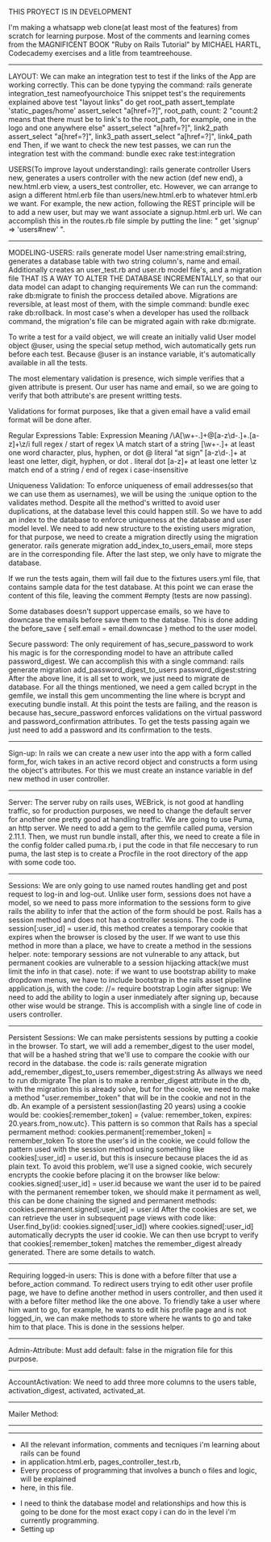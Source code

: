 THIS PROYECT IS IN DEVELOPMENT

I'm making a whatsapp web clone(at least most of the features) 
from scratch for learning purpose.
Most of the comments and learning comes from the MAGNIFICENT BOOK "Ruby on Rails
Tutorial" by MICHAEL HARTL, Codecademy exercises and a litle from teamtreehouse.
**********************************
LAYOUT:
We can make an integration test to test if the links of the App are working
correctly.
This can be done typying the command: rails generate integration_test nameofyourchoice
This snippet test's the requirements explained above
 test "layout links" do
    get root_path
    assert_template 'static_pages/home'
    assert_select "a[href=?]", root_path, count: 2 "count:2 means that there must be
    to link's to the root_path, for example, one in the logo and one anywhere else"
    assert_select "a[href=?]", link2_path
    assert_select "a[href=?]", link3_path
    assert_select "a[href=?]", link4_path
  end
Then, if we want to check the new test passes, we can run the integration test with
the command: bundle exec rake test:integration

USERS(To improve layout understanding):
rails generate controller Users new, generates a users controller with the new action
(def new end), a new.html.erb view, a users_test controller, etc.
However, we can arrange to asign a different html.erb file than users/new.html.erb to
whatever html.erb we want. For example, the new action, following the REST principle
will be to add a new user, but may we want associate a signup.html.erb url. We can 
accomplish this in the routes.rb file simple by putting
the line: " get 'signup' => 'users#new' ".
**********************************
MODELING-USERS:
rails generate model User name:string email:string, generates a database table with two
string column's, name and email. Additionally creates an user_test.rb and user.rb model
file's, and a migration file THAT IS A WAY TO ALTER THE DATABASE INCREMENTALLY, so that
our data model can adapt to changing requirements
We can run the command: rake db:migrate to finish the proccess detailed above. 
Migrations are reversible, at least most of them, with the simple command:
bundle exec rake db:rollback. In most case's when a developer has used the rollback command,
the migration's file can be migrated again with rake db:migrate.

To write a test for a vaild object, we will create an initially valid User model object
@user, using the special setup method, wich automatically gets run before each test.
Because @user is an instance variable, it's automatically available in all the tests.

The most elementary validation is presence, wich simple verifies that a given 
attribute is present. Our user has name and email, so we are going to verify that both
attribute's are present writting tests.

Validations for format purposes, like that a given email have a valid email format
will be done after.

Regular Expressions Table:
Expression	Meaning
/\A[\w+\-.]+@[a-z\d\-.]+\.[a-z]+\z/i	full regex
/	start of regex
\A	match start of a string
[\w+\-.]+	at least one word character, plus, hyphen, or dot
@	literal “at sign”
[a-z\d\-.]+	at least one letter, digit, hyphen, or dot
\.	literal dot
[a-z]+	at least one letter
\z	match end of a string
/	end of regex
i	case-insensitive

Uniqueness Validation:
To enforce uniqueness of email addresses(so that we can use them as usernames),
we will be using the :unique option to the validates method.
Despite all the method's writted to avoid user duplications, at the database level
this could happen still. So we have to add an index to the database to enforce
uniqueness at the database and user model level.
We need to add new structure to the existing users migration, for that purpose,
we need to create a migration directly using the migration generator.
rails generate migration add_index_to_users_email, more steps are in the corresponding file.
After the last step, we only have to migrate the database.

If we run the tests again, them will fail due to the fixtures users.yml file, that 
contains sample data for the test database. At this point we can erase the content of this
file, leaving the comment #empty (tests are now passing).

Some databases doesn't support uppercase emails, so we have to downcase the emails
before save them to the databse. This is done adding the
before_save { self.email = email.downcase } method to the user model.

Secure password:
The only requirement of has_secure_password to work his magic is for the corresponding
model to have an attribute called password_digest.
We can accomplish this with a single command: 
rails generate migration add_password_digest_to_users password_digest:string
After the above line, it is all set to work, we just need to migrate de database.
For all the things mentioned, we need a gem called bcrypt in the gemfile, we install this gem
uncommenting the line where is bcrypt and executing bundle install.
At this point the tests are failing, and the reason is because has_secure_password enforces
validations on the virtual password and password_confirmation attributes.
To get the tests passing again we just need to add a password and its confirmation to
the tests.
**********************************
Sign-up:
In rails we can create a new user into the app with a form called 
form_for, wich takes in an active record object and constructs a form using the 
object's attributes. For this we must create an instance variable in def new method
in user controller.
**********************************
Server:
The server ruby on rails uses, WEBrick, is not good at handling traffic, so for 
production purposes, we need to change the default server for another one pretty
good at handling traffic. We are going to use Puma, an http server.
We need to add a gem to the gemfile called puma, version 2.11.1.
Then, we must run bundle install, after this, we need to create a file in 
the config folder called puma.rb, i put the code in that file neccesary to run puma,
the last step is to create a Procfile in the root directory of the app with some
code too.
**********************************
Sessions:
We are only going to use named routes handling get and post request to log-in and 
log-out.
Unlike user form, sessions does not have a model, so we need to pass more information
to the sessions form to give rails the ability to infer that the action of the
form should be post.
Rails has a session method and does not has a controller sessions. The code is
session[:user_id] = user.id, this method creates a temporary cookie that expires 
when the browser is closed by the user.
If we want to use this method in more than a place, we have to create a method in
the sessions helper.
note: temporary sessions are not vulnerable to any attack, but permanent cookies
are vulnerable to a session hijacking attack(we must limit the info in that case).
note: if we want to use bootstrap ability to make dropdown menus, we have to include
bootstrap in the rails asset pipeline application.js, with the code: //= require bootstrap
Login after signup:
We need to add the ability to login a user inmediately after signing up, because other 
wise would be strange. This is accomplish with a single line of code in users controller.
**********************************
Persistent Sessions:
We can make persistents sessions by putting a cookie in the browser. To start,
we will add a remember_digest to the user model, that will be a hashed string that we'll
use to compare the cookie with our record in the database.
the code is: rails generate migration add_remember_digest_to_users remember_digest:string
As allways we need to run db:migrate
The plan is to make a rember_digest attribute in the db, with the migration this is 
already solve, but for the cookie, we need to make a method "user.remember_token" that
will be in the cookie and not in the db.
An example of a persistent session(lasting 20 years) using a cookie would be:
cookies[:remember_token] = {value: remember_token, expires: 20.years.from_now.utc}. This
pattern is so common that Rails has a special permament method:
cookies.permanent[:remember_token] = remember_token
To store the user's id in the cookie, we could follow the pattern used with the session
method using something like cookies[:user_id] = user.id, but this is insecure because 
places the id as plain text. To avoid this problem, we'll use a signed cookie, wich securely
encrypts the cookie before placing it on the browser like below:
cookies.signed[:user_id] = user.id
because we want the user id to be paired with the permanent remember token, we should
make it permament as well, this can be done chaining the signed and permanent methods:
cookies.permanent.signed[:user_id] = user.id
After the cookies are set, we can retrieve the user in subsequent page views with code like:
User.find_by(id: cookies.signed[:user_id]) where cookies.signed[:user_id] automatically
decrypts the user id cookie. We can then use bcrypt to verify that cookies[:remember_token]
matches the remember_digest already generated.
There are some details to watch.
**********************************
Requiring logged-in users:
This is done with a before filter that use a before_action command.
To redirect users trying to edit other user profile page, we have to define another
method in users controller, and then used it with a before filter method like the one
above.
To friendly take a user where him want to go, for example, he wants to edit his profile
page and is not logged_in, we can make methods to store where he wants to go and take
him to that place. This is done in the sessions helper.
**********************************
Admin-Attribute:
Must add default: false in the migration file for this purpose.
**********************************
AccountActivation:
We need to add three more columns to the users table, activation_digest, activated,
activated_at.
**********************************
Mailer Method:

**********************************
**********************************
* All the relevant information, comments and tecniques i'm learning about rails can be found
* in application.html.erb, pages_controller_test.rb, 
* Every proccess of programming that involves a bunch o files and logic, will be explained
* here, in this file.
- I need to think the database model and relationships and how this is going
to be done for the most exact copy i can do in the level i'm currently programming.
- Setting up